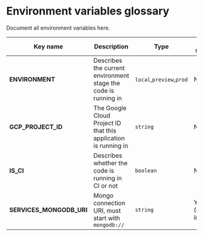 # Environment variables glossary

Document all environment variables here.

| Key name                 | Description                                                     | Type                     | Is secret            |
| ------------------------ | --------------------------------------------------------------- | ------------------------ | -------------------- |
| **ENVIRONMENT**          | Describes the current environment stage the code is running in  | `local`,`preview`,`prod` | No                   |
| **GCP_PROJECT_ID**       | The Google Cloud Project ID that this application is running in | `string`                 | No                   |
| **IS_CI**                | Describes whether the code is running in CI or not              | `boolean`                | No                   |
| **SERVICES_MONGODB_URI** | Mongo connection URI, must start with `mongodb://`              | `string`                 | Yes (_except local_) |
